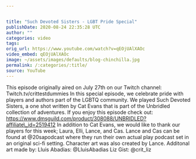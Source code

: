 ```yaml
---


title: "Such Devoted Sisters - LGBT Pride Special"
publishDate: 2020-08-24 22:35:28 UTC
author: ""
categories: video
tags: 
orig_url: https://www.youtube.com/watch?v=qEOjUAlXAOc
video_embed: qEOjUAlXAOc
image: ~/assets/images/defaults/blog-chinchilla.jpg
permalink: /:categories/:title/
source: YouTube
---
```

This episode originally aired on July 27th on our Twitch channel: Twitch.tv/crittestdummies In this special episode, we celebrate pride with players and authors part of the LGBTQ community. We played Such Devoted Sisters, a one shot written by Cat Evans that is part of the Unbridled collection of adventures. If you enjoy this episode check out: https://www.dmsguild.com/product/308088/UNBRIDLED?affiliate\_id=2519412 In addition to Cat Evans, we would like to thank our players for this week; Laura, Elli, Lance, and Cas. Lance and Cas can be found at @20sapodcast where they run their own actual play podcast set in an original sci-fi setting. Character art was also created by Lance. Additonal art made by: Lluis Abadias: @LluisAbadias Liz Gist: @crit\_liz